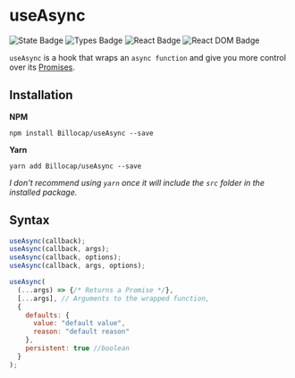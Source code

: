 # useAsync
![State Badge](https://shields.io/badge/-experimental-orange)
![Types Badge](https://shields.io/badge/types-TypeScript-blue)
![React Badge](https://shields.io/github/package-json/dependency-version/Billocap/useAsync/react)
![React DOM Badge](https://shields.io/github/package-json/dependency-version/Billocap/useAsync/react-dom)

`useAsync` is a hook that wraps an `async function` and give you more control over its [Promises](https://developer.mozilla.org/en-US/docs/Web/JavaScript/Reference/Global_Objects/Promise).

## Installation
**NPM**
```
npm install Billocap/useAsync --save
```
**Yarn**

```
yarn add Billocap/useAsync --save
```
_I don't recommend using `yarn` once it will include the `src` folder in the installed package._

## Syntax
```js
useAsync(callback);
useAsync(callback, args);
useAsync(callback, options);
useAsync(callback, args, options);

useAsync(
  (...args) => {/* Returns a Promise */},
  [...args], // Arguments to the wrapped function,
  {
    defaults: {
      value: "default value",
      reason: "default reason"
    },
    persistent: true //boolean
  }
);
```

